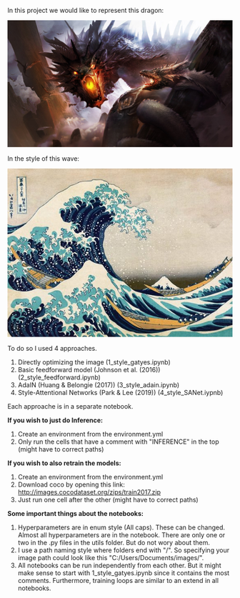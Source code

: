 In this project we would like to represent this dragon:

![Alt text](./dragon.jpg?raw=true "Title")

In the style of this wave: 

![Alt text](./wave.jpg?raw=true "Title")

To do so I used 4 approaches.

1. Directly optimizing the image (1_style_gatyes.ipynb)
2. Basic feedforward model (Johnson et al. (2016)) (2_style_feedforward.ipynb)
3. AdaIN (Huang & Belongie (2017)) (3_style_adain.ipynb)
4. Style-Attentional Networks (Park & Lee (2019)) (4_style_SANet.iypnb)

Each approache is in a separate notebook. 

**If you wish to just do Inference:** 
1. Create an environment from the environment.yml
2. Only run the cells that have a comment with "INFERENCE" in the top (might have to correct paths)

**If you wish to also retrain the models:** 
1. Create an environment from the environment.yml
2. Download coco by opening this link: http://images.cocodataset.org/zips/train2017.zip
3. Just run one cell after the other (might have to correct paths)


**Some important things about the notebooks:**
1. Hyperparameters are in enum style (All caps). These can be changed. Almost all hyperparameters are in the notebook. There are only one or two in the .py files in the utils folder.
But do not wory about them. 
2. I use a path naming style where folders end with "/". So specifying your image path
could look like this "C:/Users/Documents/images/".
3. All notebooks can be run independently from each other. But it might make sense to start with 1_style_gatyes.ipynb since it contains the most comments.
Furthermore, training loops are similar to an extend in all notebooks.

